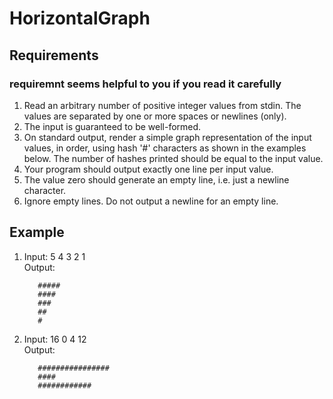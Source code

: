 # HorizontalGraph

## Requirements
### requiremnt seems helpful to you if you read it carefully

1. Read an arbitrary number of positive integer values from stdin. The values are separated by one or more spaces or newlines (only).
2. The input is guaranteed to be well-formed.
3. On standard output, render a simple graph representation of the input values, in
order, using hash '#' characters as shown in the examples below. The number of
hashes printed should be equal to the input value.
4. Your program should output exactly one line per input value.
5. The value zero should generate an empty line, i.e. just a newline character.
6. Ignore empty lines. Do not output a newline for an empty line.

## Example

1. Input:
5 4 3 2 1 <br>
Output:<br>

          #####
          ####
          ###
          ##
          #

2. Input:
16 0 4 12 <br>
Output: <br>


          ################
          ####
          ############
